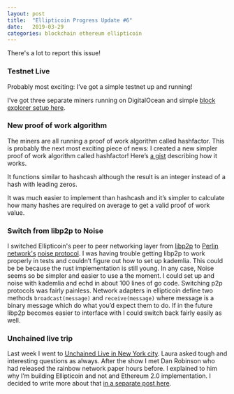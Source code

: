 ```yaml
---
layout: post
title:  "Ellipticoin Progress Update #6"
date:   2019-03-29
categories: blockchain ethereum ellipticoin
---
```


There's a lot to report this issue!


### Testnet Live
Probably most exciting: I’ve got a simple testnet up and running!

I’ve got three separate miners running on DigitalOcean and simple [block explorer setup here](https://block-explorer.ellipticoin.org/).

### New proof of work algorithm
The miners are all running a proof of work algorithm called hashfactor. This is probably the next most exciting piece of news: I created a new simpler proof of work algorithm called hashfactor! Here’s [a gist](https://gist.github.com/masonforest/e674ee749a01391f4ce7a35aa7bbf286) describing how it works.

It functions similar to hashcash although the result is an integer instead of a hash with leading zeros.

It was much easier to implement than hashcash and it’s simpler to calculate how many hashes are required on average to get a valid proof of work value.

### Switch from libp2p to Noise
I switched Ellipticoin's peer to peer networking layer from [libp2p](https://libp2p.io/) to [Perlin
network's](https://www.perlin.net/) [noise
protocol](https://github.com/perlin-network/noise). I was having trouble getting
libp2p to work properly in tests and couldn’t figure out how to set up kademlia.
This could be be because the rust implementation is still young. In any case,
Noise seems so be simpler and easier to use a the moment. I could set up and
noise with kademlia and echd in about 100 lines of go code. Switching p2p
protocols was fairly painless. Network adapters in ellipticoin define two
methods `broadcast(message)` and `receive(message)` where message is a binary
message which do what you’d expect them to do. If in the future libp2p becomes
easier to interface with I could switch back fairly easily as well.


### Unchained live trip
Last week I went to [Unchained Live in New York city](https://unchainedpodcast.com/vitalik-buterin-on-whether-or-not-ethereum-is-blowing-it/). Laura asked tough and interesting questions as always. After the show I met Dan Robinson who had released the rainbow network paper hours before. I explained to him why I’m building Ellipticoin and not and Ethereum 2.0 implementation. I decided to write more about that [in a separate post here](). 

